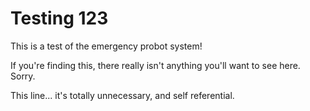 # Testing 123

This is a test of the emergency probot system!

If you're finding this, there really isn't anything you'll want to see here. Sorry.

This line... it's totally unnecessary, and self referential.
